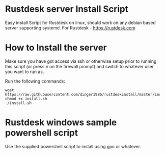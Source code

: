# Rustdesk server Install Script
Easy install Script for Rustdesk on linux, should work on any debian based server supporting systemd. For Rustdesk - https://rustdesk.com

# How to Install the server
Make sure you have got access via ssh or otherwise setup prior to running this script (or press n on the firewall prompt) and switch to whatever user you want to run as.

Run the following commands:
```
wget https://raw.githubusercontent.com/dinger1986/rustdeskinstall/master/install.sh
chmod +x install.sh
./install.sh
```

# Rustdesk windows sample powershell script
Use the supplied powershell script to install using gpo or whatever.
